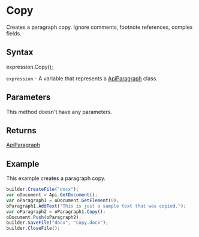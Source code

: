 # Copy

Creates a paragraph copy. Ignore comments, footnote references, complex fields.

## Syntax

expression.Copy();

`expression` - A variable that represents a [ApiParagraph](../ApiParagraph.md) class.

## Parameters

This method doesn't have any parameters.

## Returns

[ApiParagraph](../ApiParagraph.md)

## Example

This example creates a paragraph copy.

```javascript
builder.CreateFile("docx");
var oDocument = Api.GetDocument();
var oParagraph1 = oDocument.GetElement(0);
oParagraph1.AddText("This is just a sample text that was copied.");
var oParagraph2 = oParagraph1.Copy();
oDocument.Push(oParagraph2);
builder.SaveFile("docx", "Copy.docx");
builder.CloseFile();
```